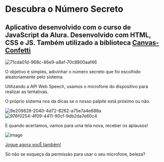 # Descubra o Número Secreto

<h2>Aplicativo desenvolvido com o curso de JavaScript da Alura. Desenvolvido com HTML, CSS e JS. Também utilizado a biblioteca <a href="https://github.com/catdad/canvas-confetti">Canvas-Confetti</a></h2>

![71cda01d-968c-46e9-a8af-70c8800aaf46](https://github.com/VitorMAndrade/numero-secreto/assets/30542437/04c49d28-772d-43a7-8fd0-6e019c657df7)

<p>O objetivo é simples, adivinhar o número secreto que foi escolhido aleatoriamente pelo sistema.</p>
<p>Utilizando a API Web Speech, usamos o microfone do dispositivo para realizar as tentativas. </p>
<p>O próprio sistema nos da dicas se o nosso palpite está próximo ou não.</p>

![9e209828-2040-4d72-8262-a75e7a4e688a](https://github.com/VitorMAndrade/numero-secreto/assets/30542437/dcf96daa-6206-4165-8515-03f01ade19c5)
![976f0254-4f09-4411-90cf-9db2da7e60c4](https://github.com/VitorMAndrade/numero-secreto/assets/30542437/8cc98bd3-7e6d-436f-8fe4-c18a442a09a7)

<p>E quando acertamos, vamos para uma tela nova, receber os aplausos!</p>

![image](https://github.com/VitorMAndrade/numero-secreto/assets/30542437/96a6130e-5d81-4ce7-90f8-1abb86b33de3)

<a href="https://numero-secreto-ten-zeta.vercel.app/">Jogue agora vocÊ também!</a>
<p>Só não se esqueça da permissão para usar o seu microfone, beleza?</p>
